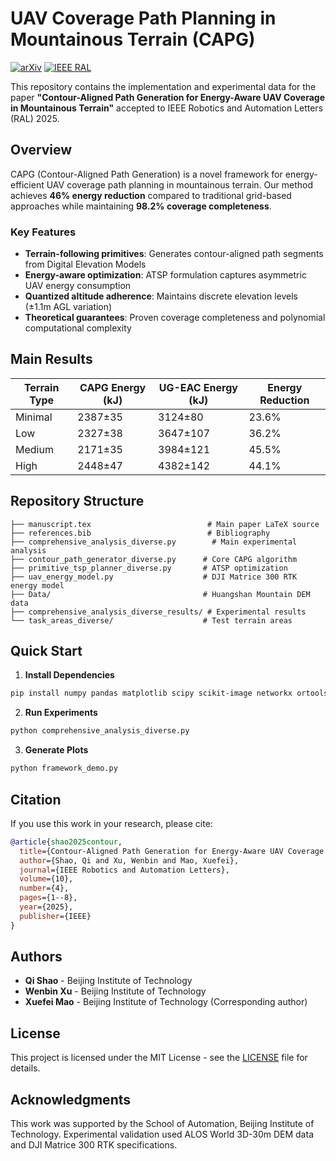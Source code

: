# UAV Coverage Path Planning in Mountainous Terrain (CAPG)

[![arXiv](https://img.shields.io/badge/arXiv-2024.xxxxx-b31b1b.svg)](https://arxiv.org/abs/2024.xxxxx)
[![IEEE RAL](https://img.shields.io/badge/IEEE%20RAL-2025-blue.svg)](https://ieeexplore.ieee.org/document/xxxxxxx)

This repository contains the implementation and experimental data for the paper **"Contour-Aligned Path Generation for Energy-Aware UAV Coverage in Mountainous Terrain"** accepted to IEEE Robotics and Automation Letters (RAL) 2025.

## Overview

CAPG (Contour-Aligned Path Generation) is a novel framework for energy-efficient UAV coverage path planning in mountainous terrain. Our method achieves **46% energy reduction** compared to traditional grid-based approaches while maintaining **98.2% coverage completeness**.

### Key Features

- **Terrain-following primitives**: Generates contour-aligned path segments from Digital Elevation Models
- **Energy-aware optimization**: ATSP formulation captures asymmetric UAV energy consumption  
- **Quantized altitude adherence**: Maintains discrete elevation levels (±1.1m AGL variation)
- **Theoretical guarantees**: Proven coverage completeness and polynomial computational complexity

## Main Results

| Terrain Type | CAPG Energy (kJ) | UG-EAC Energy (kJ) | Energy Reduction |
|--------------|------------------|-------------------|------------------|
| Minimal      | 2387±35         | 3124±80          | 23.6%           |
| Low          | 2327±38         | 3647±107         | 36.2%           |
| Medium       | 2171±35         | 3984±121         | 45.5%           |
| High         | 2448±47         | 4382±142         | 44.1%           |

## Repository Structure

```
├── manuscript.tex                          # Main paper LaTeX source
├── references.bib                          # Bibliography
├── comprehensive_analysis_diverse.py        # Main experimental analysis
├── contour_path_generator_diverse.py      # Core CAPG algorithm
├── primitive_tsp_planner_diverse.py       # ATSP optimization
├── uav_energy_model.py                    # DJI Matrice 300 RTK energy model
├── Data/                                  # Huangshan Mountain DEM data
├── comprehensive_analysis_diverse_results/ # Experimental results
└── task_areas_diverse/                    # Test terrain areas
```

## Quick Start

1. **Install Dependencies**
```bash
pip install numpy pandas matplotlib scipy scikit-image networkx ortools
```

2. **Run Experiments**
```bash
python comprehensive_analysis_diverse.py
```

3. **Generate Plots**
```bash
python framework_demo.py
```

## Citation

If you use this work in your research, please cite:

```bibtex
@article{shao2025contour,
  title={Contour-Aligned Path Generation for Energy-Aware UAV Coverage in Mountainous Terrain},
  author={Shao, Qi and Xu, Wenbin and Mao, Xuefei},
  journal={IEEE Robotics and Automation Letters},
  volume={10},
  number={4},
  pages={1--8},
  year={2025},
  publisher={IEEE}
}
```

## Authors

- **Qi Shao** - Beijing Institute of Technology
- **Wenbin Xu** - Beijing Institute of Technology  
- **Xuefei Mao** - Beijing Institute of Technology (Corresponding author)

## License

This project is licensed under the MIT License - see the [LICENSE](LICENSE) file for details.

## Acknowledgments

This work was supported by the School of Automation, Beijing Institute of Technology. Experimental validation used ALOS World 3D-30m DEM data and DJI Matrice 300 RTK specifications. 